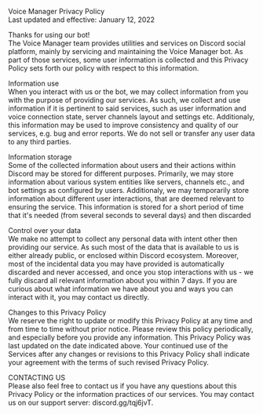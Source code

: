 Voice Manager Privacy Policy  
Last updated and effective: January 12, 2022

Thanks for using our bot!  
The Voice Manager team provides utilities and services on Discord social platform, mainly by servicing and maintaining the Voice Manager bot. As part of those services, some user information is collected and this Privacy Policy sets forth our policy with respect to this information.

Information use  
When you interact with us or the bot, we may collect information from you with the purpose of providing our services. As such, we collect and use information if it is pertinent to said services, such as user information and voice connection state, server channels layout and settings etc. Additionaly, this information may be used to improve consistency and quality of our services, e.g. bug and error reports. We do not sell or transfer any user data to any third parties.

Information storage  
Some of the collected information about users and their actions within Discord may be stored for different purposes. Primarily, we may store information about various system entities like servers, channels etc., and bot settings as configured by users. Additionaly, we may temporarily store information about different user interactions, that are deemed relevant to ensuring the service. This information is stored for a short period of time that it's needed (from several seconds to several days) and then discarded

Control over your data  
We make no attempt to collect any personal data with intent other then providing our service. As such most of the data that is available to us is either already public, or enclosed within Discord ecosystem. Moreover, most of the incidental data you may have provided is automatically discarded and never accessed, and once you stop interactions with us - we fully discard all relevant information about you within 7 days. If you are curious about what information we have about you and ways you can interact with it, you may contact us directly.

Changes to this Privacy Policy  
We reserve the right to update or modify this Privacy Policy at any time and from time to time without prior notice. Please review this policy periodically, and especially before you provide any information. This Privacy Policy was last updated on the date indicated above. Your continued use of the Services after any changes or revisions to this Privacy Policy shall indicate your agreement with the terms of such revised Privacy Policy.

CONTACTING US  
Please also feel free to contact us if you have any questions about this Privacy Policy or the information practices of our services. You may contact us on our support server: discord.gg/tqj6jvT.
